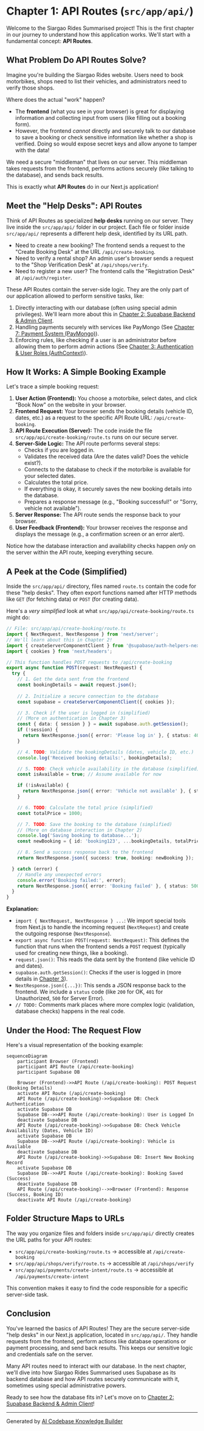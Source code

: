 # Chapter 1: API Routes (`src/app/api/`)

Welcome to the Siargao Rides Summarised project! This is the first chapter in our journey to understand how this application works. We'll start with a fundamental concept: **API Routes**.

## What Problem Do API Routes Solve?

Imagine you're building the Siargao Rides website. Users need to book motorbikes, shops need to list their vehicles, and administrators need to verify those shops.

Where does the actual "work" happen?

*   The **frontend** (what you see in your browser) is great for displaying information and collecting input from users (like filling out a booking form).
*   However, the frontend *cannot* directly and securely talk to our database to save a booking or check sensitive information like whether a shop is verified. Doing so would expose secret keys and allow anyone to tamper with the data!

We need a secure "middleman" that lives on our server. This middleman takes requests from the frontend, performs actions securely (like talking to the database), and sends back results.

This is exactly what **API Routes** do in our Next.js application!

## Meet the "Help Desks": API Routes

Think of API Routes as specialized **help desks** running on our server. They live inside the `src/app/api/` folder in our project. Each file or folder inside `src/app/api/` represents a different help desk, identified by its URL path.

*   Need to create a new booking? The frontend sends a request to the "Create Booking Desk" at the URL `/api/create-booking`.
*   Need to verify a rental shop? An admin user's browser sends a request to the "Shop Verification Desk" at `/api/shops/verify`.
*   Need to register a new user? The frontend calls the "Registration Desk" at `/api/auth/register`.

These API Routes contain the server-side logic. They are the only part of our application allowed to perform sensitive tasks, like:

1.  Directly interacting with our database (often using special admin privileges). We'll learn more about this in [Chapter 2: Supabase Backend & Admin Client](02_supabase_backend___admin_client_.md).
2.  Handling payments securely with services like PayMongo (See [Chapter 7: Payment System (PayMongo)](07_payment_system__paymongo__.md)).
3.  Enforcing rules, like checking if a user is an administrator before allowing them to perform admin actions (See [Chapter 3: Authentication & User Roles (AuthContext)](03_authentication___user_roles__authcontext__.md)).

## How It Works: A Simple Booking Example

Let's trace a simple booking request:

1.  **User Action (Frontend):** You choose a motorbike, select dates, and click "Book Now" on the website in your browser.
2.  **Frontend Request:** Your browser sends the booking details (vehicle ID, dates, etc.) as a request to the specific API Route URL: `/api/create-booking`.
3.  **API Route Execution (Server):** The code inside the file `src/app/api/create-booking/route.ts` runs on our secure server.
4.  **Server-Side Logic:** The API route performs several steps:
    *   Checks if you are logged in.
    *   Validates the received data (Are the dates valid? Does the vehicle exist?).
    *   Connects to the database to check if the motorbike is available for your selected dates.
    *   Calculates the total price.
    *   If everything is okay, it securely saves the new booking details into the database.
    *   Prepares a response message (e.g., "Booking successful!" or "Sorry, vehicle not available").
5.  **Server Response:** The API route sends the response back to your browser.
6.  **User Feedback (Frontend):** Your browser receives the response and displays the message (e.g., a confirmation screen or an error alert).

Notice how the database interaction and availability checks happen *only* on the server within the API route, keeping everything secure.

## A Peek at the Code (Simplified)

Inside the `src/app/api/` directory, files named `route.ts` contain the code for these "help desks". They often export functions named after HTTP methods like `GET` (for fetching data) or `POST` (for creating data).

Here's a *very simplified* look at what `src/app/api/create-booking/route.ts` might do:

```typescript
// File: src/app/api/create-booking/route.ts
import { NextRequest, NextResponse } from 'next/server';
// We'll learn about this in Chapter 2!
import { createServerComponentClient } from '@supabase/auth-helpers-nextjs'; 
import { cookies } from 'next/headers';

// This function handles POST requests to /api/create-booking
export async function POST(request: NextRequest) {
  try {
    // 1. Get the data sent from the frontend
    const bookingDetails = await request.json(); 
    
    // 2. Initialize a secure connection to the database
    const supabase = createServerComponentClient({ cookies }); 

    // 3. Check if the user is logged in (simplified)
    // (More on authentication in Chapter 3)
    const { data: { session } } = await supabase.auth.getSession();
    if (!session) {
      return NextResponse.json({ error: 'Please log in' }, { status: 401 });
    }

    // 4. TODO: Validate the bookingDetails (dates, vehicle ID, etc.)
    console.log('Received booking details:', bookingDetails);

    // 5. TODO: Check vehicle availability in the database (simplified)
    const isAvailable = true; // Assume available for now

    if (!isAvailable) {
      return NextResponse.json({ error: 'Vehicle not available' }, { status: 409 });
    }

    // 6. TODO: Calculate the total price (simplified)
    const totalPrice = 1000; 

    // 7. TODO: Save the booking to the database (simplified)
    // (More on database interaction in Chapter 2)
    console.log('Saving booking to database...');
    const newBooking = { id: 'booking123', ...bookingDetails, totalPrice };

    // 8. Send a success response back to the frontend
    return NextResponse.json({ success: true, booking: newBooking });

  } catch (error) {
    // Handle any unexpected errors
    console.error('Booking failed:', error);
    return NextResponse.json({ error: 'Booking failed' }, { status: 500 });
  }
}
```

**Explanation:**

*   `import { NextRequest, NextResponse } ...`: We import special tools from Next.js to handle the incoming request (`NextRequest`) and create the outgoing response (`NextResponse`).
*   `export async function POST(request: NextRequest)`: This defines the function that runs when the frontend sends a `POST` request (typically used for creating new things, like a booking).
*   `request.json()`: This reads the data sent by the frontend (like vehicle ID and dates).
*   `supabase.auth.getSession()`: Checks if the user is logged in (more details in [Chapter 3](03_authentication___user_roles__authcontext__.md)).
*   `NextResponse.json({...})`: This sends a JSON response back to the frontend. We include a `status` code (like `200` for OK, `401` for Unauthorized, `500` for Server Error).
*   `// TODO:` Comments mark places where more complex logic (validation, database checks) happens in the real code.

## Under the Hood: The Request Flow

Here's a visual representation of the booking example:

```mermaid
sequenceDiagram
    participant Browser (Frontend)
    participant API Route (/api/create-booking)
    participant Supabase DB

    Browser (Frontend)->>API Route (/api/create-booking): POST Request (Booking Details)
    activate API Route (/api/create-booking)
    API Route (/api/create-booking)->>Supabase DB: Check Authentication
    activate Supabase DB
    Supabase DB-->>API Route (/api/create-booking): User is Logged In
    deactivate Supabase DB
    API Route (/api/create-booking)->>Supabase DB: Check Vehicle Availability (Dates, Vehicle ID)
    activate Supabase DB
    Supabase DB-->>API Route (/api/create-booking): Vehicle is Available
    deactivate Supabase DB
    API Route (/api/create-booking)->>Supabase DB: Insert New Booking Record
    activate Supabase DB
    Supabase DB-->>API Route (/api/create-booking): Booking Saved (Success)
    deactivate Supabase DB
    API Route (/api/create-booking)-->>Browser (Frontend): Response (Success, Booking ID)
    deactivate API Route (/api/create-booking)
```

## Folder Structure Maps to URLs

The way you organize files and folders inside `src/app/api/` directly creates the URL paths for your API routes:

*   `src/app/api/create-booking/route.ts` -> accessible at `/api/create-booking`
*   `src/app/api/shops/verify/route.ts` -> accessible at `/api/shops/verify`
*   `src/app/api/payments/create-intent/route.ts` -> accessible at `/api/payments/create-intent`

This convention makes it easy to find the code responsible for a specific server-side task.

## Conclusion

You've learned the basics of API Routes! They are the secure server-side "help desks" in our Next.js application, located in `src/app/api/`. They handle requests from the frontend, perform actions like database operations or payment processing, and send back results. This keeps our sensitive logic and credentials safe on the server.

Many API routes need to interact with our database. In the next chapter, we'll dive into how Siargao Rides Summarised uses Supabase as its backend database and how API routes securely communicate with it, sometimes using special administrative powers.

Ready to see how the database fits in? Let's move on to [Chapter 2: Supabase Backend & Admin Client](02_supabase_backend___admin_client_.md)!

---

Generated by [AI Codebase Knowledge Builder](https://github.com/The-Pocket/Tutorial-Codebase-Knowledge)